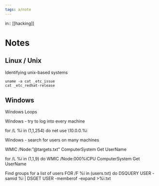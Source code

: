 ```yaml
---
tags: a/note
---
```

in:: [[hacking]]

# Notes
## Linux / Unix
Identifying unix-based systems
```
uname -a cat _etc_issue
cat _etc_redhat-release
```

## Windows
Windows Loops

Windows - try to log into every machine

for /L %i in (1,1,254) do net use \\10.0.0.%i

Windows - search for users on many machines

WMIC /Node:”@targets.txt" ComputerSystem Get UserName

for /L %i in (1,1,9) do WMIC /Node:000%iCPU ComputerSystem Get UserName

Find groups for a list of users
FOR /F %i in (users.txt) do DSQUERY USER -samid %i | DSGET USER -memberof -expand >%i.txt
